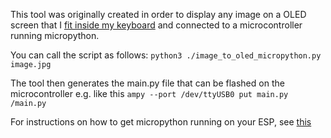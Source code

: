 This tool was originally created in order to display any image on a OLED screen that I [fit inside my keyboard](https://www.thingiverse.com/thing:4811993) and connected to a microcontroller running micropython.

You can call the script as follows: `python3 ./image_to_oled_micropython.py image.jpg`

The tool then generates the main.py file that can be flashed on the microcontroller e.g. like this `ampy --port /dev/ttyUSB0 put main.py /main.py`
    
For instructions on how to get micropython running on your ESP, see [this](https://pythonforundergradengineers.com/upload-py-files-to-esp8266-running-micropython.html)
